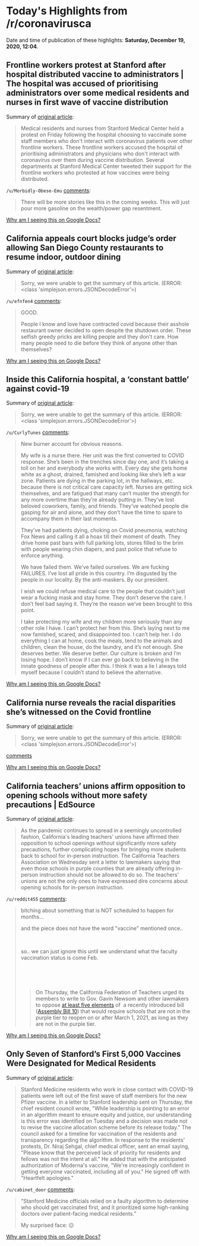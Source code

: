 # Today's Highlights from /r/coronavirusca

Date and time of publication of these highlights: **Saturday, December 19, 2020, 12:04**.

## Frontline workers protest at Stanford after hospital distributed vaccine to administrators | The hospital was accused of prioritising administrators over some medical residents and nurses in first wave of vaccine distribution

Summary of [original article](https://www.independent.co.uk/news/world/americas/stanford-vaccine-protest-hospital-workers-b1776403.html):

> Medical residents and nurses from Stanford Medical Center held a protest on Friday following the hospital choosing to vaccinate some staff members who don't interact with coronavirus patients over other frontline workers. These frontline workers accused the hospital of prioritising administrators and physicians who don't interact with coronavirus over them during vaccine distribution. Several departments at Stanford Medical Center tweeted their support for the frontline workers who protested at how vaccines were being distributed.

`/u/Morbidly-Obese-Emu` [comments](https://www.reddit.com/r/CoronavirusCA/comments/kgaa98/frontline_workers_protest_at_stanford_after/):

> There will be more stories like this in the coming weeks.  This will just pour more gasoline on the wealth/power gap resentment.

[Why am I seeing this on Google Docs?](https://docs.google.com/document/d/1Dc6We63vOXIZsc0op-Bt4abqkYjXzOigalQqFxmvvbM/edit?usp=sharing)

## California appeals court blocks judge’s order allowing San Diego County restaurants to resume indoor, outdoor dining

Summary of [original article](https://ktla.com/news/california/san-diego-county-eateries-weigh-reopenings-as-state-plans-to-appeal-ruling-that-exempted-them-from-closure-order/):

> Sorry, we were unable to get the summary of this article. (ERROR: <class 'simplejson.errors.JSONDecodeError'>)

`/u/efnfen4` [comments](https://www.reddit.com/r/CoronavirusCA/comments/kgcz63/california_appeals_court_blocks_judges_order/):

> GOOD. 
> 
> People I know and love have contracted covid because their asshole restaurant owner decided to open despite the shutdown order. These selfish greedy pricks are killing people and they don't care. How many people need to die before they think of anyone other than themselves?

[Why am I seeing this on Google Docs?](https://docs.google.com/document/d/1Dc6We63vOXIZsc0op-Bt4abqkYjXzOigalQqFxmvvbM/edit?usp=sharing)

## Inside this California hospital, a ‘constant battle’ against covid-19

Summary of [original article](https://www.youtube.com/watch?v=qVwuRvM3h7U):

> Sorry, we were unable to get the summary of this article. (ERROR: <class 'simplejson.errors.JSONDecodeError'>)

`/u/CurlyTunes` [comments](https://www.reddit.com/r/CoronavirusCA/comments/kg0slh/inside_this_california_hospital_a_constant_battle/):

> New burner account for obvious reasons.
> 
> My wife is a nurse there. Her unit was the first converted to COVID response. She’s been in the trenches since day one, and it’s taking a toll on her and everybody she works with. Every day she gets home white as a ghost, drained, famished and looking like she’s left a war zone. Patients are dying in the parking lot, in the hallways, etc. because there is not critical care capacity left. Nurses are getting sick themselves, and are fatigued that many can’t muster the strength for any more overtime than they’re already putting in. They’ve lost beloved coworkers, family, and friends. They’ve watched people die gasping for air and alone, and they don’t have the time to spare to accompany them in their last moments. 
> 
> They’ve had patients dying, choking on Covid pneumonia, watching Fox News and calling it all a hoax till their moment of death. They drive home past bars with full parking lots, stores filled to the brim with people wearing chin diapers, and past police that refuse to enforce anything. 
> 
> We have failed them. We’ve failed ourselves. We are fucking FAILURES. I’ve lost all pride in this country. I’m disgusted by the people in our locality. By the anti-maskers. By our president. 
> 
> I wish we could refuse medical care to the people that couldn’t just wear a fucking mask and stay home. They don’t deserve the care. I don’t feel bad saying it. They’re the reason we’ve been brought to this point. 
> 
> I take protecting my wife and my children more seriously than any other role I have. I can’t protect her from this. She’s laying next to me now famished, scared, and disappointed too. I can’t help her. I do everything I can at home, cook the meals, tend to the animals and children, clean the house, do the laundry, and it’s not enough. She deserves better. We deserve better. Our culture is broken and I’m losing hope. I don’t know if I can ever go back to believing in the innate goodness of people after this. I think it was a lie I always told myself because I couldn’t stand to believe the alternative.

[Why am I seeing this on Google Docs?](https://docs.google.com/document/d/1Dc6We63vOXIZsc0op-Bt4abqkYjXzOigalQqFxmvvbM/edit?usp=sharing)

## California nurse reveals the racial disparities she’s witnessed on the Covid frontline

Summary of [original article](https://www.independent.co.uk/news/world/americas/california-nurse-covid-19-racism-b1776344.html):

> Sorry, we were unable to get the summary of this article. (ERROR: <class 'simplejson.errors.JSONDecodeError'>)

[comments](https://www.reddit.com/r/CoronavirusCA/comments/kg7zqt/california_nurse_reveals_the_racial_disparities/)

[Why am I seeing this on Google Docs?](https://docs.google.com/document/d/1Dc6We63vOXIZsc0op-Bt4abqkYjXzOigalQqFxmvvbM/edit?usp=sharing)

## California teachers’ unions affirm opposition to opening schools without more safety precautions | EdSource

Summary of [original article](https://edsource.org/2020/california-teachers-unions-affirm-opposition-to-opening-schools-without-more-safety-precautions/645460):

> As the pandemic continues to spread in a seemingly uncontrolled fashion, California's leading teachers' unions have affirmed their opposition to school openings without significantly more safety precautions, further complicating hopes for bringing more students back to school for in-person instruction. The California Teachers Association on Wednesday sent a letter to lawmakers saying that even those schools in purple counties that are already offering in-person instruction should not be allowed to do so. The teachers' unions are not the only ones to have expressed dire concerns about opening schools for in-person instruction.

`/u/reddit455` [comments](https://www.reddit.com/r/CoronavirusCA/comments/kge2q0/california_teachers_unions_affirm_opposition_to/):

> bitching about something that is NOT scheduled to happen for months...
> 
> and the piece does not have the word "vaccine" mentioned once.. 
> 
> &#x200B;
> 
> so.. we can just ignore this until we understand what the faculty vaccination status is come Feb.
> 
> &#x200B;
> 
> &#x200B;
> 
> >On Thursday, the California Federation of Teachers urged its members to write to Gov. Gavin Newsom and other lawmakers to oppose [at least five elements](https://actionnetwork.org/letters/urge-ca-lawmakers-to-open-schools-only-when-it-is-safe?link_id=0&can_id=6908df1304729ee682ff06c0cb753d79&source=email-action-alert-urge-ca-lawmakers-to-open-schools-only-when-it-is-safe&email_referrer=email_1025925&email_subject=action-alert-urge-ca-lawmakers-to-open-schools-only-when-it-is-safe) of  a recently introduced bill ([Assembly Bill 10](https://edsource.org/2020/assembly-leaders-press-for-all-districts-to-resume-in-school-teaching-in-the-spring/644839)) that would require schools that are not in the purple tier to reopen on or after March 1, 2021, as long as they are not in the purple tier.

[Why am I seeing this on Google Docs?](https://docs.google.com/document/d/1Dc6We63vOXIZsc0op-Bt4abqkYjXzOigalQqFxmvvbM/edit?usp=sharing)

## Only Seven of Stanford’s First 5,000 Vaccines Were Designated for Medical Residents

Summary of [original article](https://www.propublica.org/article/only-seven-of-stanfords-first-5-000-vaccines-were-designated-for-medical-residents):

> Stanford Medicine residents who work in close contact with COVID-19 patients were left out of the first wave of staff members for the new Pfizer vaccine. In a letter to Stanford leadership sent on Thursday, the chief resident council wrote, "While leadership is pointing to an error in an algorithm meant to ensure equity and justice, our understanding is this error was identified on Tuesday and a decision was made not to revise the vaccine allocation scheme before its release today." The council asked for a timeline for vaccination of the residents and transparency regarding the algorithm. In response to the residents' protests, Dr. Niraj Sehgal, chief medical officer, sent an email saying, "Please know that the perceived lack of priority for residents and fellows was not the intent at all." He added that with the anticipated authorization of Moderna's vaccine, "We're increasingly confident in getting everyone vaccinated, including all of you." He signed off with "Heartfelt apologies."

`/u/cabinet_door` [comments](https://www.reddit.com/r/CoronavirusCA/comments/kfyhm9/only_seven_of_stanfords_first_5000_vaccines_were/):

> “Stanford Medicine officials relied on a faulty algorithm to determine who should get vaccinated first, and it prioritized some high-ranking doctors over patient-facing medical residents.”
> 
> My surprised face: 😐

[Why am I seeing this on Google Docs?](https://docs.google.com/document/d/1Dc6We63vOXIZsc0op-Bt4abqkYjXzOigalQqFxmvvbM/edit?usp=sharing)

